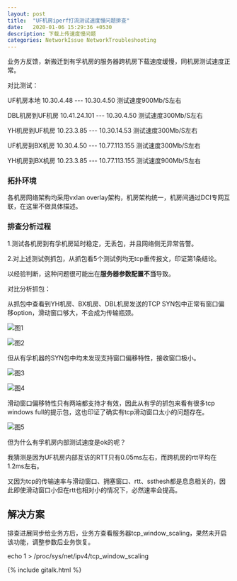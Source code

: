 ```yaml
---
layout: post
title:  "UF机房iperf打流测试速度慢问题排查"
date:   2020-01-06 15:29:36 +0530
description: 下载上传速度慢问题 
categories: NetworkIssue NetworkTroubleshooting
---
```

业务方反馈，新搬迁到有孚机房的服务器跨机房下载速度缓慢，同机房测试速度正常。

对比测试：

UF机房本地 10.30.4.48 --- 10.30.4.50  测试速度900Mb/S左右

DBL机房到UF机房  10.41.24.101 --- 10.30.4.50  测试速度300Mb/S左右

YH机房到UF机房  10.23.3.85 --- 10.30.14.53  测试速度300Mb/S左右

UF机房到BX机房  10.30.4.50 --- 10.77.113.155 测试速度300Mb/S左右

YH机房到BX机房  10.23.3.85 --- 10.77.113.155 测试速度900Mb/S左右

### 拓扑环境

各机房网络架构均采用vxlan overlay架构，机房架构统一，机房间通过DCI专网互联，在这里不做具体描述。

### 排查分析过程

1.测试各机房到有孚机房延时稳定，无丢包，并且网络侧无异常告警。

2.对上述测试例抓包，从抓包看5个测试例均无tcp重传报文，印证第1条结论。

以经验判断，这种问题很可能出在**服务器参数配置不当**导致。

对比分析抓包：

从抓包中查看到YH机房、BX机房、DBL机房发送的TCP SYN包中正常有窗口偏移option，滑动窗口够大，不会成为传输瓶颈。

![图1](https://raw.githubusercontent.com/NetprogDong/image_repo/master/image_blog/6E8BC850-8C9A-4458-BC0D-ADE519AE88FA.png "图1")

![图2](https://raw.githubusercontent.com/NetprogDong/image_repo/master/image_blog/46242B7E-883E-420C-9864-7F21CC741E83.png "图2")

但从有孚机器的SYN包中均未发现支持窗口偏移特性，接收窗口极小。

![图3](https://raw.githubusercontent.com/NetprogDong/image_repo/master/image_blog/4175969A-96A0-4F3D-AE47-E75CFC0B3074.png "图3")

![图4](https://raw.githubusercontent.com/NetprogDong/image_repo/master/image_blog/294FCD85-FC5C-4452-ABAF-D40CA00D4EF5.png "图4")

滑动窗口偏移特性只有两端都支持才有效，因此从有孚的抓包来看有很多tcp windows full的提示包，这也印证了确实有tcp滑动窗口太小的问题存在。

![图5](https://raw.githubusercontent.com/NetprogDong/image_repo/master/image_blog/16883A6C-3262-4614-B508-8194A71DFEB8.png "图5")

但为什么有孚机房内部测试速度是ok的呢？

我猜测是因为UF机房内部互访的RTT只有0.05ms左右，而跨机房的rtt平均在1.2ms左右。

又因为tcp的传输速率与滑动窗口、拥塞窗口、rtt、ssthesh都是息息相关的，因此即使滑动窗口小但在rtt也相对小的情况下，必然速率会提高。

## 解决方案

排查进展同步给业务方后，业务方查看服务器tcp_window_scaling，果然未开启该功能，调整参数后业务恢复。

echo 1 >  /proc/sys/net/ipv4/tcp_window_scaling

{% include gitalk.html %}
